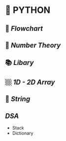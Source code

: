 # 🐍 PYTHON
## 📖 *Flowchart*
## 📖 *Number Theory*
## 📚 *Libary*
## 🏼 *1D - 2D Array*
## 📜 *String*
##  *DSA*
- Stack
- Dictionary
